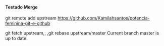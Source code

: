 #### Testado Merge

git remote add upstream https://github.com/Kamilahsantos/potencia-feminina-git-e-github

git fetch upstream,,
,git rebase upstream/master
Current branch master is up to date.
